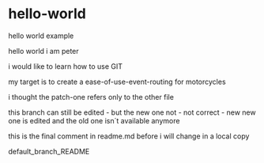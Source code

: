 # hello-world

hello world example

hello world i am peter

i would like to learn how to use GIT

my target is to create a ease-of-use-event-routing for motorcycles

i thought the patch-one refers only to the other file

this branch can still be edited - but the new one not - not correct - new new one is edited and the old one isn´t available anymore

this is the final comment in readme.md before i will change in a local copy

default_branch_README
